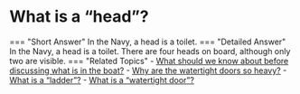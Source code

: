 # What is a “head”?

=== "Short Answer"
    In the Navy, a head is a toilet.
=== "Detailed Answer"
    In the Navy, a head is a toilet.  There are four heads on board, although only two are visible.
=== "Related Topics"
    - [What should we know about before discussing what is in the boat?](./what-should-we-know-about-before-discussing-what-is-in-the-boat.md)
    - [Why are the watertight doors so heavy?](./why-are-the-watertight-doors-so-heavy.md)
    - [What is a “ladder”?](./what-is-a-ladder.md)
    - [What is a “watertight door”?](./what-is-a-watertight-door.md)
